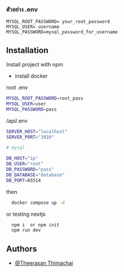 
### ตัวอย่าง .env 


```.env
MYSQL_ROOT_PASSWORD= your_root_password
MYSQL_USER= username
MYSQL_PASSWORD=mysql_password_for_username
```

## Installation

Install project  with npm
 -  install docker 

root .env

```bash
MYSQL_ROOT_PASSWORD=root_pass
MYSQL_USER=user
MYSQL_PASSWORD=pass
```

 /api/.env
```bash
SERVER_HOST="localhost"
SERVER_PORT="3010"

# mysql 

DB_HOST="ip"
DB_USER="root"
DB_PASSWORD="pass"
DB_DATABASE="database"
DB_PORT=65514
```

then
```bash
  docker compose up -d
```

or testing nextjs
```bash
  npm i  or npm init 
  npm run dev
```
    
## Authors

- [@Theerasan Thimachai](https://github.com/Theerasan23)

